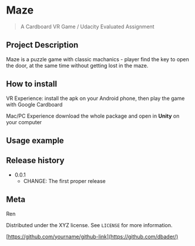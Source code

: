 # Maze
> A Cardboard VR Game / Udacity Evaluated Assignment


## Project Description

Maze is a puzzle game with classic machanics - player find the key to open the door, at the same time without getting lost in the maze.



## How to install


VR Experience: 
install the apk on your Android phone, then play the game with Google Cardboard

Mac/PC Experience 
download the whole package and open in **Unity** on your computer  



## Usage example


## Release history
* 0.0.1
    * CHANGE: The first proper release



## Meta

Ren

Distributed under the XYZ license. See ``LICENSE`` for more information.

[https://github.com/yourname/github-link](https://github.com/dbader/)